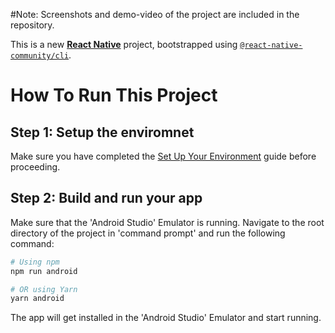 #Note: Screenshots and demo-video of the project are included in the repository.

This is a new [**React Native**](https://reactnative.dev) project, bootstrapped using [`@react-native-community/cli`](https://github.com/react-native-community/cli).

# How To Run This Project

## Step 1: Setup the enviromnet
Make sure you have completed the [Set Up Your Environment](https://reactnative.dev/docs/set-up-your-environment) guide before proceeding.


## Step 2: Build and run your app
Make sure that the 'Android Studio' Emulator is running.
Navigate to the root directory of the project in 'command prompt' and run the following command:

```sh
# Using npm
npm run android

# OR using Yarn
yarn android
```
The app will get installed in the 'Android Studio' Emulator and start running.
